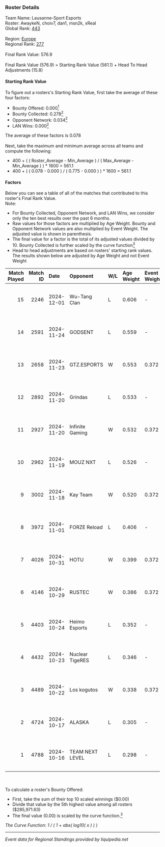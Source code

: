 ### Roster Details<br />
Team Name: Lausanne-Sport Esports<br />
Roster: AwaykeN, choiv7, dan1, msn2k, xReal<br />
Global Rank: [443](../../standings_global_2025_02_28.md)<br />
<br />
Region: [Europe]( ../../standings_europe_2025_02_28.md)<br />
Regional Rank: [277]( ../../standings_europe_2025_02_28.md)<br />
<br />
Final Rank Value:  576.9<br />
<br />
Final Rank Value (576.9) = Starting Rank Value (561.1) + Head To Head Adjustments (15.8)<br />

#### Starting Rank Value<br />
To figure out a rosters's Starting Rank Value, first take the average of these four factors:<br />
- Bounty Offered: 0.000[<sup>1</sup>](#table2)
- Bounty Collected: 0.278[<sup>2</sup>](#table1)
- Opponent Network: 0.034[<sup>2</sup>](#table1)
- LAN Wins: 0.000[<sup>2</sup>](#table1)

The average of these factors is 0.078<br />
<br />
Next, take the maximum and minimum average across all teams and compute the following:<br />
- 400 + ( ( Roster_Average - Min_Average ) / ( Max_Average - Min_Average ) ) * 1600 = 561.1
- 400 + ( ( 0.078 - 0.000 ) / ( 0.775 - 0.000 ) ) * 1600 = 561.1


#### Factors<br />
Below you can see a table of all of the matches that contributed to this roster's Final Rank Value.<br />
Note:<br />

- For Bounty Collected, Opponent Network, and LAN Wins, we consider only the ten best results over the past 6 months.
- Raw values for those factors are multiplied by Age Weight. Bounty and Opponent Network values are also multiplied by Event Weight. The adjusted value is shown in parenthesis.
- The final value for a factor is the total of its adjusted values divided by 10. Bounty Collected is further scaled by the curve function[<sup>3</sup>](#curveFunction)
- Head to head adjustments are based on rosters' starting rank values. The results shown below are adjusted by Age Weight and not Event Weight
<span id="table1"></span><br />


| Match Played | Match ID | Date       | Opponent        | W/L | Age Weight | Event Weight | Bounty Collected | Opponent Network | LAN Wins  | H2H Adj. | Roster                              |
| -: | -: | :- | :- | :- | :- | :- | :- | :- | :- | -: | :- |
|           15 |     2246 | 2024-12-01 | Wu-Tang Clan    | L   | 0.606      | -            | -                | -                | -         |    -7.45 | AwaykeN, choiv7, dan1, msn2k, xReal |
|           14 |     2591 | 2024-11-24 | GODSENT         | L   | 0.559      | -            | -                | -                | -         |    -6.08 | AwaykeN, choiv7, dan1, msn2k, xReal |
|           13 |     2658 | 2024-11-23 | GTZ.ESPORTS     | W   | 0.553      | 0.372        | 0.095 (0.020)    | 0.655 (0.135)    | 0 (0.000) |    16.91 | AwaykeN, choiv7, dan1, msn2k, xReal |
|           12 |     2892 | 2024-11-20 | Grindas         | L   | 0.533      | -            | -                | -                | -         |    -8.72 | AwaykeN, choiv7, dan1, msn2k, xReal |
|           11 |     2927 | 2024-11-20 | Infinite Gaming | W   | 0.532      | 0.372        | 0.000 (0.000)    | 0.064 (0.013)    | 0 (0.000) |     6.93 | AwaykeN, choiv7, dan1, msn2k, xReal |
|           10 |     2962 | 2024-11-19 | MOUZ NXT        | L   | 0.526      | -            | -                | -                | -         |    -7.70 | AwaykeN, choiv7, dan1, msn2k, xReal |
|            9 |     3002 | 2024-11-18 | Kay Team        | W   | 0.520      | 0.372        | 0.000 (0.000)    | 0.054 (0.011)    | 0 (0.000) |     6.45 | AwaykeN, choiv7, dan1, msn2k, xReal |
|            8 |     3972 | 2024-11-01 | FORZE Reload    | L   | 0.406      | -            | -                | -                | -         |    -1.99 | AwaykeN, choiv7, dan1, msn2k, xReal |
|            7 |     4026 | 2024-10-31 | HOTU            | W   | 0.399      | 0.372        | 0.004 (0.001)    | 0.637 (0.095)    | 0 (0.000) |     8.92 | AwaykeN, choiv7, dan1, msn2k, xReal |
|            6 |     4146 | 2024-10-29 | RUSTEC          | W   | 0.386      | 0.372        | 0.000 (0.000)    | 0.134 (0.019)    | 0 (0.000) |     6.24 | AwaykeN, choiv7, dan1, msn2k, xReal |
|            5 |     4403 | 2024-10-24 | Heimo Esports   | L   | 0.352      | -            | -                | -                | -         |    -2.56 | AwaykeN, choiv7, dan1, msn2k, xReal |
|            4 |     4432 | 2024-10-23 | Nuclear TigeRES | L   | 0.346      | -            | -                | -                | -         |    -1.71 | AwaykeN, choiv7, dan1, msn2k, xReal |
|            3 |     4489 | 2024-10-22 | Los kogutos     | W   | 0.338      | 0.372        | 0.038 (0.005)    | 0.572 (0.072)    | 0 (0.000) |     9.89 | AwaykeN, choiv7, dan1, msn2k, xReal |
|            2 |     4724 | 2024-10-17 | ALASKA          | L   | 0.305      | -            | -                | -                | -         |    -0.36 | AwaykeN, choiv7, dan1, msn2k, xReal |
|            1 |     4788 | 2024-10-16 | TEAM NEXT LEVEL | L   | 0.298      | -            | -                | -                | -         |    -2.97 | AwaykeN, choiv7, dan1, msn2k, xReal |

<br />
<span id="table2"></span><br />
To calculate a roster's Bounty Offered:<br />

- First, take the sum of their top 10 scaled winnings ($0.00)
- Divide that value by the 5th highest value among all rosters ($285,971.63)
- The final value (0.00) is scaled by the curve function.[<sup>3</sup>](#curveFunction)

<span id="curveFunction"></span>_The Curve Function: 1 / ( 1 + abs( log10( x ) ) )_<br />

---
_Event data for Regional Standings provided by liquipedia.net_<br />
